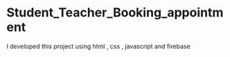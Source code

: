 # Student_Teacher_Booking_appointment
I developed this project using html , css , javascript and firebase
